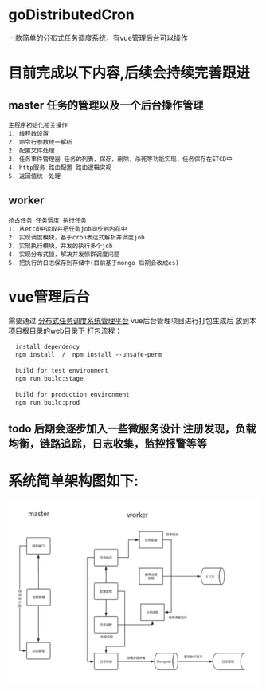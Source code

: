 # goDistributedCron
一款简单的分布式任务调度系统，有vue管理后台可以操作

# 目前完成以下内容,后续会持续完善跟进
  ## master  任务的管理以及一个后台操作管理
    主程序初始化相关操作
    1. 线程数设置
    2. 命令行参数统一解析
    2. 配置文件处理
    3. 任务事件管理器 任务的列表，保存，删除，杀死等功能实现，任务保存在ETCD中
    4. http服务 路由配置 路由逻辑实现
    5. 返回值统一处理

  ## worker
    抢占任务 任务调度 执行任务
    1. 从etcd中读取并把任务job同步到内存中
    2. 实现调度模块，基于cron表达式解析并调度job
    3. 实现执行模块，并发的执行多个job
    4. 实现分布式锁，解决并发惊群调度问题
    5. 把执行的日志保存到存储中(目前基于mongo 后期会改成es)
    
    
# vue管理后台
  需要通过 [分布式任务调度系统管理平台](https://github.com/menghuan/go-distributed-cron-fronted)
  vue后台管理项目进行打包生成后 放到本项目根目录的web目录下 
  打包流程：
  
      install dependency
      npm install  /  npm install --unsafe-perm
	
      build for test environment
      npm run build:stage

      build for production environment
      npm run build:prod
    
    
  ## todo 后期会逐步加入一些微服务设计 注册发现，负载均衡，链路追踪，日志收集，监控报警等等
	
	
# 系统简单架构图如下:
   <p align="center"><img src="https://github.com/menghuan/goDistributedCron/blob/master/docs/go_cron_arch.png" width="800px"></p>
